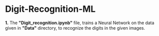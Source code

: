 # Digit-Recognition-ML

**1.** The **"Digit_recognition.ipynb"** file, trains a Neural Network on the data given in **"Data"** directory, to recognize the digits in the given images.
